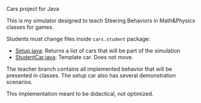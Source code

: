 Cars project for Java

This is my simulator designed to teach Steering Behaviors in Math&Physics classes for games.

Students must change files inside ```cars.student``` package:

* [Setup.java](./src/cars/student/Setup.java): Returns a list of cars that will be part of the simulation
* [StudentCar.java](./src/cars/student/StudentCar.java): Template car. Does not move.

The teacher branch contains all implemented behavior that will be presented in classes.
The setup car also has several demonstration scenarios.

This implementation meant to be didactical, not optimized.